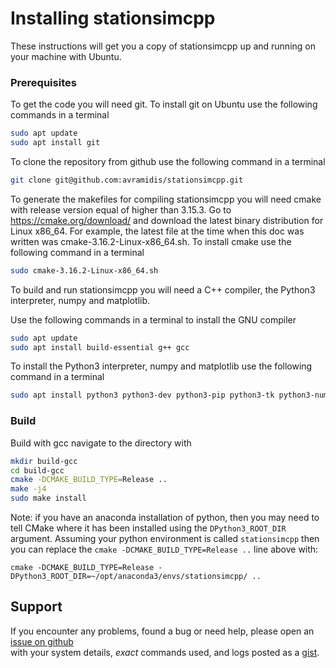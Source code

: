# Installing stationsimcpp

These instructions will get you a copy of stationsimcpp up and running on your machine with Ubuntu.

### Prerequisites

To get the code you will need git. To install git on Ubuntu use the following commands in a terminal

```bash
sudo apt update
sudo apt install git
```

To clone the repository from github use the following command in a terminal

```bash
git clone git@github.com:avramidis/stationsimcpp.git
```

To generate the makefiles for compiling stationsimcpp you will need cmake with release version equal of higher than 3.15.3. Go to https://cmake.org/download/
and download the latest binary distribution for Linux x86_64. For example, the latest file at the time when this doc was written was
cmake-3.16.2-Linux-x86_64.sh. To install cmake use the following command in a terminal

```bash
sudo cmake-3.16.2-Linux-x86_64.sh
```

To build and run stationsimcpp you will need a C++ compiler, the Python3 interpreter, numpy and matplotlib.

Use the following commands in a terminal to install the GNU compiler

```bash
sudo apt update
sudo apt install build-essential g++ gcc
```

To install the Python3 interpreter, numpy and matplotlib use the following command in a terminal

```bash
sudo apt install python3 python3-dev python3-pip python3-tk python3-numpy python3-matplotlib
```

### Build

Build with gcc navigate to the directory with 

```bash
mkdir build-gcc
cd build-gcc
cmake -DCMAKE_BUILD_TYPE=Release ..
make -j4
sudo make install
```

Note: if you have an anaconda installation of python, then you may need to tell CMake where it has been installed 
using the `DPython3_ROOT_DIR` argument. Assuming your python environment is called `stationsimcpp` then you can
replace the `cmake -DCMAKE_BUILD_TYPE=Release ..` line above with:

```
cmake -DCMAKE_BUILD_TYPE=Release -DPython3_ROOT_DIR=~/opt/anaconda3/envs/stationsimcpp/ ..
```



## Support

If you encounter any problems, found a bug or need help, please open an [issue on github](https://github.com/avramidis/stationsimcpp/issues)  
with your system details, *exact* commands used, and logs posted as a [gist](https://gist.github.com/).